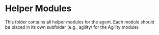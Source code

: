 # Helper Modules

This folder contains all helper modules for the agent. Each module should be placed in its own subfolder (e.g., agility/ for the Agility module).
